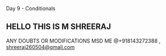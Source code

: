 Day 9 - Conditionals

## HELLO THIS IS M SHREERAJ 

ANY DOUBTS OR MODIFICATIONS MSD ME @+918143272388  , shreeraj260504@gmail.com
